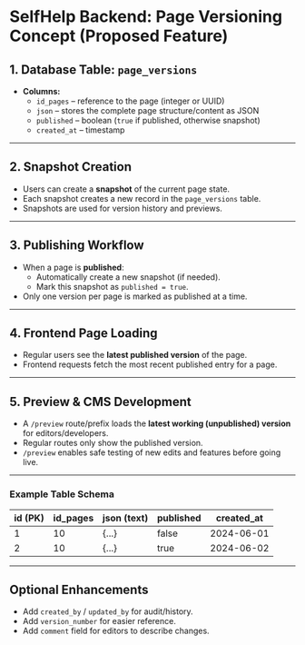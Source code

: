 # SelfHelp Backend: Page Versioning Concept (Proposed Feature)

## 1. Database Table: `page_versions`
- **Columns:**
  - `id_pages` – reference to the page (integer or UUID)
  - `json` – stores the complete page structure/content as JSON
  - `published` – boolean (`true` if published, otherwise snapshot)
  - `created_at` – timestamp

---

## 2. Snapshot Creation
- Users can create a **snapshot** of the current page state.
- Each snapshot creates a new record in the `page_versions` table.
- Snapshots are used for version history and previews.

---

## 3. Publishing Workflow
- When a page is **published**:
  - Automatically create a new snapshot (if needed).
  - Mark this snapshot as `published = true`.
- Only one version per page is marked as published at a time.

---

## 4. Frontend Page Loading
- Regular users see the **latest published version** of the page.
- Frontend requests fetch the most recent published entry for a page.

---

## 5. Preview & CMS Development
- A `/preview` route/prefix loads the **latest working (unpublished) version** for editors/developers.
- Regular routes only show the published version.
- `/preview` enables safe testing of new edits and features before going live.

---

### Example Table Schema

| id (PK) | id_pages | json (text) | published | created_at  |
|---------|----------|-------------|-----------|-------------|
| 1       | 10       | {...}       | false     | 2024-06-01  |
| 2       | 10       | {...}       | true      | 2024-06-02  |

---

## Optional Enhancements
- Add `created_by` / `updated_by` for audit/history.
- Add `version_number` for easier reference.
- Add `comment` field for editors to describe changes.
